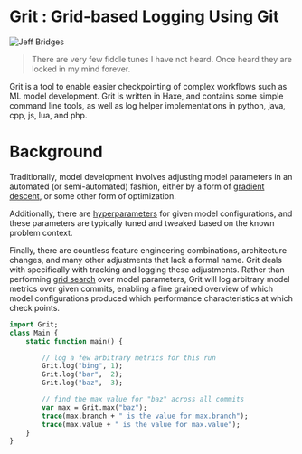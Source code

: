 # Grit : Grid-based  Logging Using Git
![Jeff Bridges](https://i.imgur.com/hWToGc7.jpg)

> There are very few fiddle tunes I have not heard. Once heard they are locked in my mind forever.

Grit is a tool to enable easier checkpointing of complex workflows such as ML
model development.  Grit is written in Haxe, and contains some simple command line tools,
as well as log helper implementations in python, java, cpp, js, lua, and php.

# Background

Traditionally, model development involves adjusting model parameters in an
automated (or semi-automated) fashion, either by a form of [gradient
descent](https://en.wikipedia.org/wiki/Gradient_descent),
or some other form of optimization.

Additionally, there are
[hyperparameters](https://en.wikipedia.org/wiki/Hyperparameter_optimization) for
given model configurations, and these parameters are typically tuned and tweaked
based on the known problem context.

Finally, there are countless feature engineering combinations, architecture
changes, and many other adjustments that lack a formal name.  Grit deals with
specifically with tracking and logging these adjustments. Rather than performing
[grid
search](https://en.wikipedia.org/wiki/Hyperparameter_optimization#Approaches)
over model parameters, Grit will log arbitrary model metrics over given commits,
enabling a fine grained overview of which model configurations produced which
performance characteristics at which check points.



```haxe
import Grit;
class Main {
    static function main() {

        // log a few arbitrary metrics for this run
        Grit.log("bing", 1);
        Grit.log("bar",  2);
        Grit.log("baz",  3);

        // find the max value for "baz" across all commits
        var max = Grit.max("baz");
        trace(max.branch + " is the value for max.branch");
        trace(max.value + " is the value for max.value");
    }
}
```

